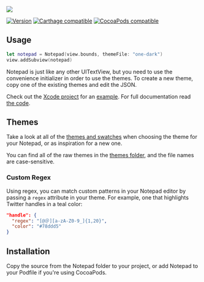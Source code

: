 ![](https://cdn.rawgit.com/ruddfawcett/Notepad/master/resources/header.svg)

[![Version](https://img.shields.io/github/release/ruddfawcett/Notepad.svg)](https://github.com/ruddfawcett/Notepad/releases) [![Carthage compatible](https://img.shields.io/badge/Carthage-compatible-4BC51D.svg?style=flat)](https://github.com/Carthage/Carthage) [![CocoaPods compatible](https://img.shields.io/cocoapods/v/Notepad.svg)](https://cocoapods.org/pods/Notepad)

## Usage

```swift
let notepad = Notepad(view.bounds, themeFile: "one-dark")
view.addSubview(notepad)
```
Notepad is just like any other UITextView, but you need to use the convenience initializer in order to use the themes. To create a new theme, copy one of the existing themes and edit the JSON.

Check out the [Xcode project](Example.xcodeproj) for an [example](Example). For full documentation read [the code](Notepad/Notepad.swift).

## Themes

Take a look at all of the [themes and swatches](themes.md) when choosing the theme for your Notepad, or as inspiration for a new one.

You can find all of the raw themes in the [themes folder](Notepad/themes), and the file names are case-sensitive.

### Custom Regex
Using regex, you can match custom patterns in your Notepad editor by passing a `regex` attribute in your theme. For example, one that highlights Twitter handles in a teal color:

```json
"handle": {
  "regex": "[@＠][a-zA-Z0-9_]{1,20}",
  "color": "#78ddd5"
}
```

## Installation

Copy the source from the Notepad folder to your project, or add Notepad to your Podfile if you're using CocoaPods.
